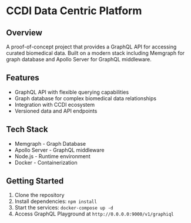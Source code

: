 # CCDI Data Centric Platform

## Overview
A proof-of-concept project that provides a GraphQL API for accessing curated biomedical data. Built on a modern stack including Memgraph for graph database and Apollo Server for GraphQL middleware.

## Features
- GraphQL API with flexible querying capabilities
- Graph database for complex biomedical data relationships
- Integration with CCDI ecosystem
- Versioned data and API endpoints

## Tech Stack
- Memgraph - Graph Database
- Apollo Server - GraphQL middleware
- Node.js - Runtime environment
- Docker - Containerization

## Getting Started
1. Clone the repository
2. Install dependencies: `npm install`
3. Start the services: `docker-compose up -d`
4. Access GraphQL Playground at `http://0.0.0.0:9000/v1/graphiql`


